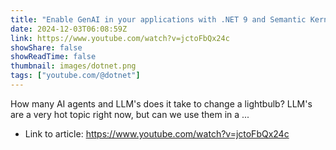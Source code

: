 ```yaml
---
title: "Enable GenAI in your applications with .NET 9 and Semantic Kernel"
date: 2024-12-03T06:08:59Z
link: https://www.youtube.com/watch?v=jctoFbQx24c
showShare: false
showReadTime: false
thumbnail: images/dotnet.png
tags: ["youtube.com/@dotnet"]
---
```

How many AI agents and LLM's does it take to change a lightbulb? LLM's are a very hot topic right now, but can we use them in a ...

- Link to article: https://www.youtube.com/watch?v=jctoFbQx24c